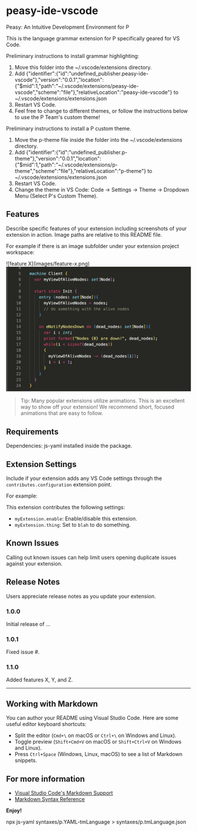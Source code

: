 # peasy-ide-vscode
Peasy: An Intuitive Development Environment for P

This is the language grammar extension for P specifically geared for VS Code. 

Preliminary instructions to install grammar highlighting:
1. Move this folder into the ~/.vscode/extensions directory.
2. Add {"identifier":{"id":"undefined_publisher.peasy-ide-vscode"},"version":"0.0.1","location":{"$mid":1,"path":"~/.vscode/extensions/peasy-ide-vscode","scheme":"file"},"relativeLocation":"peasy-ide-vscode"} to ~/.vscode/extensions/extensions.json
3. Restart VS Code.
4. Feel free to change to different themes, or follow the instructions below to use the P Team's custom theme!

Preliminary instructions to install a P custom theme. 
1. Move the p-theme file inside the folder into the ~/.vscode/extensions directory.
2. Add {"identifier":{"id":"undefined_publisher.p-theme"},"version":"0.0.1","location":{"$mid":1,"path":"~/.vscode/extensions/p-theme","scheme":"file"},"relativeLocation":"p-theme"} to ~/.vscode/extensions/extensions.json
3. Restart VS Code. 
4. Change the theme in VS Code: Code -> Settings -> Theme -> Dropdown Menu (Select P's Custom Theme).

## Features

Describe specific features of your extension including screenshots of your extension in action. Image paths are relative to this README file.

For example if there is an image subfolder under your extension project workspace:

\!\[feature X\]\(images/feature-x.png\)
![Client Machine Example](./images/client_machine.png?raw=true)
> Tip: Many popular extensions utilize animations. This is an excellent way to show off your extension! We recommend short, focused animations that are easy to follow.

## Requirements

Dependencies: js-yaml installed inside the package.

## Extension Settings

Include if your extension adds any VS Code settings through the `contributes.configuration` extension point.

For example:

This extension contributes the following settings:

* `myExtension.enable`: Enable/disable this extension.
* `myExtension.thing`: Set to `blah` to do something.

## Known Issues

Calling out known issues can help limit users opening duplicate issues against your extension.

## Release Notes

Users appreciate release notes as you update your extension.

### 1.0.0

Initial release of ...

### 1.0.1

Fixed issue #.

### 1.1.0

Added features X, Y, and Z.

---

## Working with Markdown

You can author your README using Visual Studio Code. Here are some useful editor keyboard shortcuts:

* Split the editor (`Cmd+\` on macOS or `Ctrl+\` on Windows and Linux).
* Toggle preview (`Shift+Cmd+V` on macOS or `Shift+Ctrl+V` on Windows and Linux).
* Press `Ctrl+Space` (Windows, Linux, macOS) to see a list of Markdown snippets.

## For more information

* [Visual Studio Code's Markdown Support](http://code.visualstudio.com/docs/languages/markdown)
* [Markdown Syntax Reference](https://help.github.com/articles/markdown-basics/)

**Enjoy!**

npx js-yaml syntaxes/p.YAML-tmLanguage > syntaxes/p.tmLanguage.json
